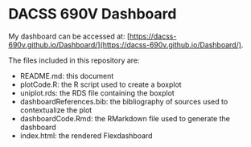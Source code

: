 # DACSS 690V Dashboard
My dashboard can be accessed at: [https://dacss-690v.github.io/Dashboard/](https://dacss-690v.github.io/Dashboard/).

The files included in this repository are:
- README.md: this document
- plotCode.R: the R script used to create a boxplot
- uniplot.rds: the RDS file containing the boxplot
- dashboardReferences.bib: the bibliography of sources used to contextualize the plot
- dashboardCode.Rmd: the RMarkdown file used to generate the dashboard
- index.html: the rendered Flexdashboard

